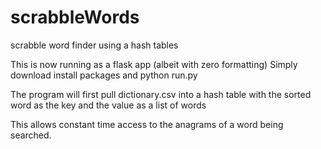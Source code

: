 # scrabbleWords
scrabble word finder using a hash tables

This is now running as a flask app (albeit with zero formatting)
Simply download install packages and python run.py

The program will first pull dictionary.csv into a hash table with the sorted word as the key and the value as a list of words

This allows constant time access to the anagrams of a word being searched.

